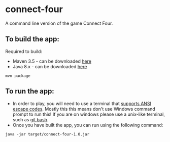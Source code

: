 # connect-four
A command line version of the game Connect Four.

## To build the app:
Required to build:
- Maven 3.5 - can be downloaded [here](https://maven.apache.org/index.html)
- Java 8.x - can be downloaded [here](http://www.oracle.com/technetwork/java/javase/downloads/jdk8-downloads-2133151.html)
```
mvn package
```

## To run the app:
- In order to play, you will need to use a terminal that [supports ANSI escape codes](https://en.wikipedia.org/wiki/ANSI_escape_code#Platform_support).
Mostly this this means don't use Windows command prompt to run this! If you are on windows please use a unix-like terminal, such as [git bash](https://git-scm.com/downloads).
- Once you have built the app, you can run using the following command:
```
java -jar target/connect-four-1.0.jar
```